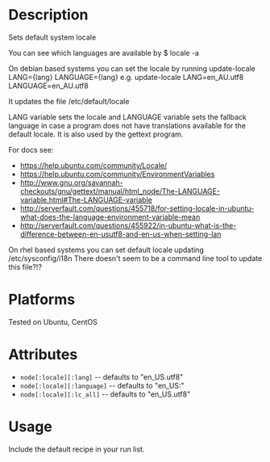 Description
===========

Sets default system locale

You can see which languages are available by
$ locale -a

On debian based systems you can set the locale by running
 update-locale LANG={lang} LANGUAGE={lang}
e.g.
 update-locale LANG=en_AU.utf8 LANGUAGE=en_AU.utf8

It updates the file /etc/default/locale

LANG variable sets the locale and LANGUAGE variable sets the fallback
language in case a program does not have translations available for
the default locale. It is also used by the gettext program.

For docs see:  
* https://help.ubuntu.com/community/Locale/
* https://help.ubuntu.com/community/EnvironmentVariables
* http://www.gnu.org/savannah-checkouts/gnu/gettext/manual/html_node/The-LANGUAGE-variable.html#The-LANGUAGE-variable
* http://serverfault.com/questions/455718/for-setting-locale-in-ubuntu-what-does-the-language-environment-variable-mean
* http://serverfault.com/questions/455922/in-ubuntu-what-is-the-difference-between-en-usutf8-and-en-us-when-setting-lan

On rhel based systems you can set default locale updating /etc/sysconfig/i18n
There doesn't seem to be a command line tool to update this file?!?

Platforms
=========

Tested on Ubuntu, CentOS

Attributes
==========

* `node[:locale][:lang]` -- defaults to "en_US.utf8"
* `node[:locale][:language]` -- defaults to "en_US:"
* `node[:locale][:lc_all]` -- defaults to "en_US.utf8"

Usage
=====

Include the default recipe in your run list.
